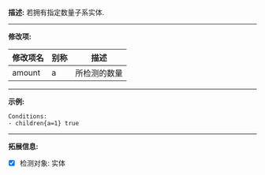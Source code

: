 **描述:** 若拥有指定数量子系实体.

---

**修改项:**

| 修改项名  | 别称           | 描述                      |
| --------- | -------------- | ------------------------- |
| amount    | a             | 所检测的数量 |

---

**示例:**

```
Conditions:
- children{a=1} true
```

---

**拓展信息:**

- [x] 检测对象: 实体